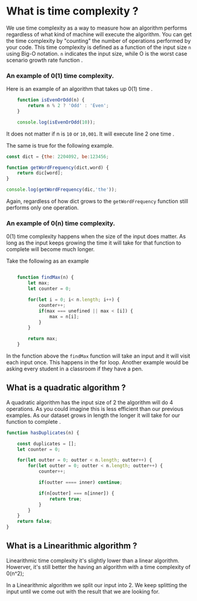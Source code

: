 # What is time complexity ?
We use time complexity as a way to measure how an algorithm performs regardless of what kind of machine will execute the algorithm. You can get the time complexity by "counting" the number of operations performed by your code. This time complexity is defined as a function of the input size `n` using Big-O notation. `n` indicates the input size, while O is the worst case scenario growth rate function . 

### An example of 0(1) time complexity. 
Here is an example of an algorithm that takes up 0(1) time . 

```Javascript
    function isEvenOrOdd(n) {
        return n % 2 ? 'Odd' : 'Even';
    }

    console.log(isEvenOrOdd(10));
```
It does not matter if n is `10` or `10,001`. It will execute line 2 one time .

The same is true for the following example. 
```Javascript
const dict = {the: 2204092, be:123456;

function getWordFrequency(dict,word) {
    return dic[word];
}

console.log(getWordFrequency(dic,'the'));
```

Again, regardless of how dict grows to the `getWordFrequency` function still performs only one operation. 

### An example of 0(n) time complexity. 

0(1) time complexity happens when the size of the input does matter. As long as the input keeps growing the time it will take for that function to complete will become much longer. 

Take the following as an example 
```javascript

    function findMax(n) {
        let max;
        let counter = 0;

        for(let i = 0; i< n.length; i++) {
            counter++;
            if(max === unefined || max < [i]) {
                max = n[i];
            }
        }

        return max;
    }
```
In the function above the `findMax` function will take an input and it will visit each input once. This happens in the for loop. Another example would be  asking every student in a classroom if they have a pen. 

## What is a quadratic algorithm ?

A quadratic algorithm has the input size of 2 the algorithm will do 4 operations. As you could imagine this is less efficient than our previous examples.  As our dataset grows in length the longer it will take for our function to complete . 

```javascript
function hasDuplicates(n) {

    const duplicates = [];
    let counter = 0;

    for(let outter = 0; outter < n.length; outter++) {
        for(let outter = 0; outter < n.length; outter++) {
            counter++;

            if(outter ==== inner) continue;

            if(n[outter] === n[inner]) {
                return true;
            }
        }
    }
    return false;
}
```

## What is a Linearithmic algorithm ?
Linearithmic time complexity it's slightly lower than a linear algorithm. Howerver, it's still better the having an algorithm with a time complexity of 0(n^2);

In a Linearithmic algorithm we split our input into 2. We keep splitting the input until we come out with the result that we are looking for. 


